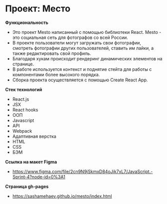 # Проект: Место

**Функциональность**
* Это проект Mesto написанный с помощью библиотеки React. Mesto - это социальная сеть для фотографов со всей России.
* В проекте пользователи могут загружать свои фотографии, смотреть фотографии других пользователей, ставить им лайки, а также редактировать свой профиль.
* Благодаря хукам происходит рендеринг динамических элементов на странице.
* В работе используется контекст и поднятие стейта для работы с компонентами более высокого порядка.
* Сборка проекта осуществляется с помощью Create React App.

**Стек технологий**
* React.js
* JSX
* React hooks
* ООП
* Javascript
* API
* Webpack
* Адаптивная верстка
* HTML
* CSS
* БЭМ

**Ссылка на макет Figma**
* https://www.figma.com/file/2cn9N9jSkmxD84oJik7xL7/JavaScript.-Sprint-4?node-id=0%3A1

**Страница gh-pages**
* https://sashamehaev.github.io/mesto/index.html